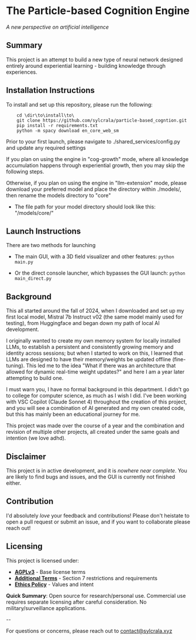 # The Particle-based Cognition Engine
*A new perspective on artificial intelligence*


## Summary

This project is an attempt to build a new type of neural network designed entirely around experiential learning - building knowledge through experiences. 


## Installation Instructions

To install and set up this repository, please run the following:
```
    cd \dir\to\install\to\
    git clone https://github.com/sylcrala/particle-based_cogntion.git
    pip install -r requirements.txt
    python -m spacy download en_core_web_sm
```

Prior to your first launch, please navigate to ./shared_services/config.py and update any required settings

If you plan on using the engine in "cog-growth" mode, where all knowledge accumulation happens through experiential growth, then you may skip the following steps.

Otherwise, if you plan on using the engine in "llm-extension" mode, please download your preferred model and place the directory within ./models/, then rename the models directory to "core"
 - The file path for your model directory should look like this: "<directory you installed to>/models/core/<all your model files here>"


## Launch Instructions

There are two methods for launching

 - The main GUI, with a 3D field visualizer and other features:
    ```python main.py```

 - Or the direct console launcher, which bypasses the GUI launch:
    ```python main_direct.py```


## Background

This all started around the fall of 2024, when I downloaded and set up my first local model, Mistral 7b Instruct v02 (the same model mainly used for testing), from Huggingface and began down my path of local AI development. 

I originally wanted to create my own memory system for locally installed LLMs, to establish a persistent and consistently growing memory and identity across sessions; but when I started to work on this, I learned that LLMs are designed to have their memory/weights be updated offline (fine-tuning). This led me to the idea "What if there was an architecture that allowed for dynamic real-time weight updates?" and here I am a year later attempting to build one.

I must warn you, I have no formal background in this department. I didn't go to college for computer science, as much as I wish I did. I've been working with VSC Copilot (Claude Sonnet 4) throughout the creation of this project, and you will see a combination of AI generated and my own created code, but this has mainly been an educational journey for me.

This project was made over the course of a year and the combination and revision of multiple other projects, all created under the same goals and intention (we love adhd).


## Disclaimer

This project is in active development, and it is *nowhere near complete*. You are likely to find bugs and issues, and the GUI is currently not finished either.


## Contribution

I'd absolutely *love* your feedback and contributions! Please don't heistate to open a pull request or submit an issue, and if you want to collaborate please reach out!


## Licensing

This project is licensed under:
- **[AGPLv3](LICENSE.md)** - Base license terms
- **[Additional Terms](TERMS.md)** - Section 7 restrictions and requirements
- **[Ethics Policy](ETHICS.md)** - Values and intent

**Quick Summary**: Open source for research/personal use. Commercial use requires separate licensing after careful consideration. No military/surveillance applications.


--


For questions or concerns, please reach out to <contact@sylcrala.xyz>